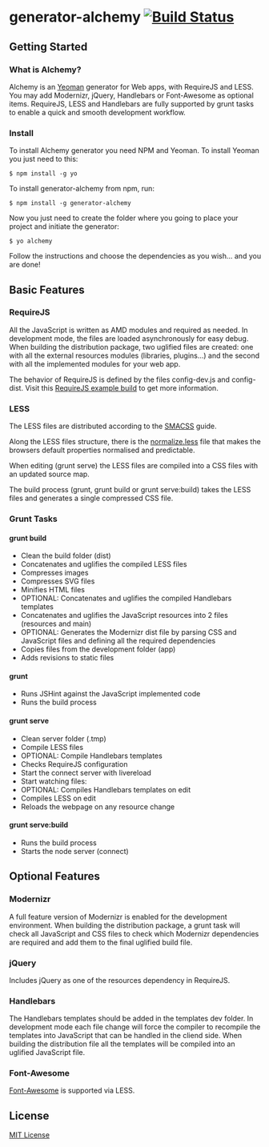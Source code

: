 # generator-alchemy [![Build Status](https://secure.travis-ci.org/marcol/generator-alchemy.png?branch=master)](https://travis-ci.org/marcol/generator-alchemy)

## Getting Started

### What is Alchemy?

Alchemy is an [Yeoman](http://yeoman.io) generator for Web apps, with RequireJS and LESS. You may add Modernizr, jQuery, Handlebars or Font-Awesome as optional items. RequireJS, LESS and Handlebars are fully supported by grunt tasks to enable a quick and smooth development workflow.

### Install

To install Alchemy generator you need NPM and Yeoman. To install Yeoman you just need to this:

```
$ npm install -g yo
```

To install generator-alchemy from npm, run:

```
$ npm install -g generator-alchemy
```

Now you just need to create the folder where you going to place your project and initiate the generator:

```
$ yo alchemy
```

Follow the instructions and choose the dependencies as you wish... and you are done!


## Basic Features

### RequireJS

All the JavaScript is written as AMD modules and required as needed. In development mode, the files are loaded asynchronously for easy debug. When building the distribution package, two uglified files are created: one with all the external resources modules (libraries, plugins...) and the second with all the implemented modules for your web app.

The behavior of RequireJS is defined by the files config-dev.js and config-dist. Visit this [RequireJS example build](https://github.com/jrburke/r.js/blob/master/build/example.build.js) to get more information.

### LESS

The LESS files are distributed according to the [SMACSS](http://smacss.com/book/) guide.

Along the LESS files structure, there is the [normalize.less](https://github.com/additiveinverse/normalize.less) file that makes the browsers default properties normalised and predictable.

When editing (grunt serve) the LESS files are compiled into a CSS files with an updated source map.

The build process (grunt, grunt build or grunt serve:build) takes the LESS files and generates a single compressed CSS file.

### Grunt Tasks

#### grunt build

 * Clean the build folder (dist)
 * Concatenates and uglifies the compiled LESS files
 * Compresses images
 * Compresses SVG files
 * Minifies HTML files
 * OPTIONAL: Concatenates and uglifies the compiled Handlebars templates
 * Concatenates and uglifies the JavaScript resources into 2 files (resources and main)
 * OPTIONAL: Generates the Modernizr dist file by parsing CSS and JavaScript files and defining all the required dependencies
 * Copies files from the development folder (app)
 * Adds revisions to static files

#### grunt

 * Runs JSHint against the JavaScript implemented code
 * Runs the build process

#### grunt serve

 * Clean server folder (.tmp)
 * Compile LESS files
 * OPTIONAL: Compile Handlebars templates
 * Checks RequireJS configuration
 * Start the connect server with livereload
 * Start watching files:
  * OPTIONAL: Compiles Handlebars templates on edit
  * Compiles LESS on edit
  * Reloads the webpage on any resource change

#### grunt serve:build

 * Runs the build process
 * Starts the node server (connect)


## Optional Features

### Modernizr

A full feature version of Modernizr is enabled for the development environment. When building the distribution package, a grunt task will check all JavaScript and CSS files to check which Modernizr dependencies are required and add them to the final uglified build file.

### jQuery
Includes jQuery as one of the resources dependency in RequireJS.

### Handlebars

The Handlebars templates should be added in the templates dev folder. In development mode each file change will force the compiler to recompile the templates into JavaScript that can be handled in the cliend side.
When building the distribution file all the templates will be compiled into an uglified JavaScript file.

### Font-Awesome

[Font-Awesome](https://github.com/FortAwesome/Font-Awesome) is supported via LESS.

## License

[MIT License](http://en.wikipedia.org/wiki/MIT_License)
